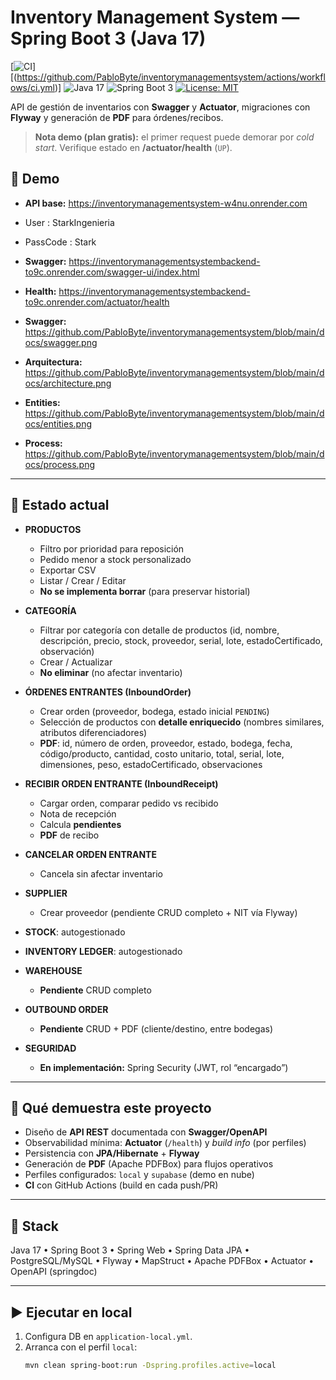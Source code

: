 # Inventory Management System — Spring Boot 3 (Java 17)

[![CI](https://github.com/PabloByte/inventorymanagementsystem/actions/workflows/ci.yml/badge.svg)]
[(https://github.com/PabloByte/inventorymanagementsystem/actions/workflows/ci.yml)]
![Java 17](https://img.shields.io/badge/Java-17-red)
![Spring Boot 3](https://img.shields.io/badge/Spring_Boot-3.x-brightgreen)
[![License: MIT](https://img.shields.io/badge/License-MIT-yellow.svg)](LICENSE)

API de gestión de inventarios con **Swagger** y **Actuator**, migraciones con **Flyway** y generación de **PDF** para órdenes/recibos.

> **Nota demo (plan gratis):** el primer request puede demorar por *cold start*. Verifique estado en **/actuator/health** (`UP`).

## 🚀 Demo
- **API base:** https://inventorymanagementsystem-w4nu.onrender.com

- User : StarkIngenieria
- PassCode :  Stark
- **Swagger:** https://inventorymanagementsystembackend-to9c.onrender.com/swagger-ui/index.html
- **Health:** https://inventorymanagementsystembackend-to9c.onrender.com/actuator/health
- **Swagger:** https://github.com/PabloByte/inventorymanagementsystem/blob/main/docs/swagger.png
- **Arquitectura:** https://github.com/PabloByte/inventorymanagementsystem/blob/main/docs/architecture.png
- **Entities:** https://github.com/PabloByte/inventorymanagementsystem/blob/main/docs/entities.png
- **Process:** https://github.com/PabloByte/inventorymanagementsystem/blob/main/docs/process.png

---

## 📌 Estado actual 
- **PRODUCTOS**
  - Filtro por prioridad para reposición
  - Pedido menor a stock personalizado
  - Exportar CSV
  - Listar / Crear / Editar  
  - **No se implementa borrar** (para preservar historial)

- **CATEGORÍA**
  - Filtrar por categoría con detalle de productos (id, nombre, descripción, precio, stock, proveedor, serial, lote, estadoCertificado, observación)
  - Crear / Actualizar  
  - **No eliminar** (no afectar inventario)

- **ÓRDENES ENTRANTES (InboundOrder)**
  - Crear orden (proveedor, bodega, estado inicial `PENDING`)
  - Selección de productos con **detalle enriquecido** (nombres similares, atributos diferenciadores)
  - **PDF**: id, número de orden, proveedor, estado, bodega, fecha, código/producto, cantidad, costo unitario, total, serial, lote, dimensiones, peso, estadoCertificado, observaciones

- **RECIBIR ORDEN ENTRANTE (InboundReceipt)**
  - Cargar orden, comparar pedido vs recibido
  - Nota de recepción
  - Calcula **pendientes**
  - **PDF** de recibo

- **CANCELAR ORDEN ENTRANTE**
  - Cancela sin afectar inventario

- **SUPPLIER**
  - Crear proveedor (pendiente CRUD completo + NIT vía Flyway)

- **STOCK**: autogestionado  
- **INVENTORY LEDGER**: autogestionado

- **WAREHOUSE**
  - **Pendiente** CRUD completo

- **OUTBOUND ORDER**
  - **Pendiente** CRUD + PDF (cliente/destino, entre bodegas)

- **SEGURIDAD**
  - **En implementación:** Spring Security (JWT, rol “encargado”)

---

## 🧠 Qué demuestra este proyecto
- Diseño de **API REST** documentada con **Swagger/OpenAPI**
- Observabilidad mínima: **Actuator** (`/health`) y *build info* (por perfiles)
- Persistencia con **JPA/Hibernate** + **Flyway**
- Generación de **PDF** (Apache PDFBox) para flujos operativos
- Perfiles configurados: `local` y `supabase` (demo en nube)
- **CI** con GitHub Actions (build en cada push/PR)

---

## 🧱 Stack
Java 17 • Spring Boot 3 • Spring Web • Spring Data JPA • PostgreSQL/MySQL • Flyway • MapStruct • Apache PDFBox • Actuator • OpenAPI (springdoc)

---

## ▶️ Ejecutar en local
1. Configura DB en `application-local.yml`.  
2. Arranca con el perfil `local`:
   ```bash
   mvn clean spring-boot:run -Dspring.profiles.active=local
